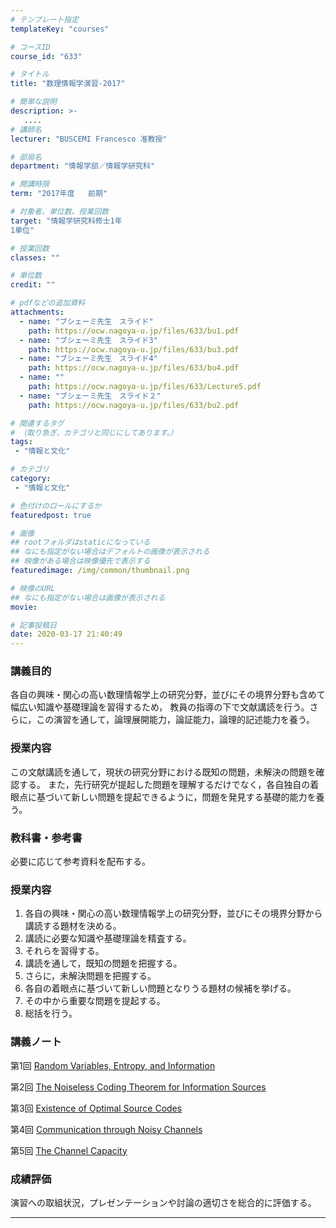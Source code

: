 ```yaml
---
# テンプレート指定
templateKey: "courses"

# コースID
course_id: "633"

# タイトル
title: "数理情報学演習-2017"

# 簡単な説明
description: >-
   ....
# 講師名
lecturer: "BUSCEMI Francesco 准教授"

# 部局名
department: "情報学部／情報学研究科"

# 開講時限
term: "2017年度	前期"

# 対象者、単位数、授業回数
target: "情報学研究科修士1年
1単位"

# 授業回数
classes: ""

# 単位数
credit: ""

# pdfなどの追加資料
attachments:
  - name: "ブシェーミ先生　スライド" 
    path: https://ocw.nagoya-u.jp/files/633/bu1.pdf
  - name: "ブシェーミ先生　スライド3" 
    path: https://ocw.nagoya-u.jp/files/633/bu3.pdf
  - name: "ブシェーミ先生　スライド4" 
    path: https://ocw.nagoya-u.jp/files/633/bu4.pdf
  - name: "" 
    path: https://ocw.nagoya-u.jp/files/633/Lecture5.pdf
  - name: "ブシェーミ先生　スライド２" 
    path: https://ocw.nagoya-u.jp/files/633/bu2.pdf

# 関連するタグ
# （取り急ぎ、カテゴリと同じにしてあります。）
tags:
 - "情報と文化"

# カテゴリ
category:
 - "情報と文化"

# 色付けのロールにするか
featuredpost: true

# 画像
## rootフォルダはstaticになっている
## なにも指定がない場合はデフォルトの画像が表示される
## 映像がある場合は映像優先で表示する
featuredimage: /img/common/thumbnail.png

# 映像のURL
## なにも指定がない場合は画像が表示される
movie: 

# 記事投稿日
date: 2020-03-17 21:40:49
---
```


### 講義目的

各自の興味・関心の高い数理情報学上の研究分野，並びにその境界分野も含めて幅広い知識や基礎理論を習得するため， 教員の指導の下で文献講読を行う。さらに，この演習を通して，論理展開能力，論証能力，論理的記述能力を養う。

### 授業内容

この文献講読を通して，現状の研究分野における既知の問題，未解決の問題を確認する。 また，先行研究が提起した問題を理解するだけでなく，各自独自の着眼点に基づいて新しい問題を提起できるように，問題を発見する基礎的能力を養う。








### 教科書・参考書

必要に応じて参考資料を配布する。


### 授業内容

<ol>
<li>各自の興味・関心の高い数理情報学上の研究分野，並びにその境界分野から講読する題材を決める。</li>
<li>講読に必要な知識や基礎理論を精査する。</li>
<li>それらを習得する。</li>
<li>講読を通して，既知の問題を把握する。</li>
<li>さらに，未解決問題を把握する。</li>
<li>各自の着眼点に基づいて新しい問題となりうる題材の候補を挙げる。</li>
<li>その中から重要な問題を提起する。</li>
<li>総括を行う。</li>
</ol>



### 講義ノート

第1回
[Random Variables, Entropy, and Information](https://ocw.nagoya-u.jp/files/633/bu1.pdf) 


第2回
[The Noiseless Coding Theorem for Information Sources](https://ocw.nagoya-u.jp/files/633/bu2.pdf) 


第3回
[Existence of Optimal Source Codes](https://ocw.nagoya-u.jp/files/633/bu3.pdf) 


第4回
[Communication through Noisy Channels](https://ocw.nagoya-u.jp/files/633/bu4.pdf) 


第5回
[The Channel Capacity](https://ocw.nagoya-u.jp/files/633/Lecture5.pdf) 









### 成績評価

演習への取組状況，プレゼンテーションや討論の適切さを総合的に評価する。



-----